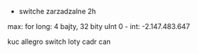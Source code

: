 - switche zarzadzalne 2h

max: for long: 4 bajty, 32 bity
uInt 0 - 
int: -2.147.483.647 


kuc
allegro
switch
loty
cadr can